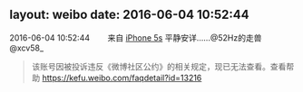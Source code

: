 layout: weibo
date: 2016-06-04 10:52:44
---
2016-06-04 10:52:44  &nbsp;&nbsp;&nbsp;&nbsp;&nbsp;&nbsp; 来自 <a href="sinaweibo://customweibosource" rel="nofollow">iPhone 5s</a>
平静安详……@52Hz的走兽 @xcv58_
>  该账号因被投诉违反《微博社区公约》的相关规定，现已无法查看。查看帮助 https://kefu.weibo.com/faqdetail?id=13216
